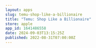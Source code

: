 ```yaml
---
layout: apps
slug: temu-shop-like-a-billionaire
title: "Temu: Shop Like a Billionaire"
store: apple
app_id: 1641486558
date: 2024-09-03T13:15:25Z
published: 2022-08-31T07:00:00Z
---
```

